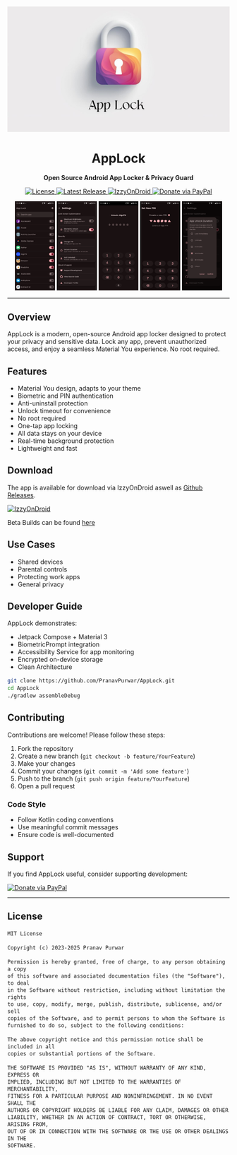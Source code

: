 <div align="center">
  <img src="fastlane/metadata/android/en-US/images/featureGraphic.png" alt="AppLock Android Privacy Security" width="600" />
</div>

<h1 align="center">AppLock</h1>
<p align="center"><b>Open Source Android App Locker & Privacy Guard</b></p>

<p align="center">
  <a href="https://opensource.org/licenses/MIT">
    <img src="https://img.shields.io/badge/License-MIT-blue.svg" alt="License">
  </a>
  <a href="https://github.com/PranavPurwar/AppLock/releases">
    <img src="https://img.shields.io/github/v/release/PranavPurwar/AppLock?label=Release" alt="Latest Release">
  </a>
  <a href="https://apt.izzysoft.de/packages/dev.pranav.applock">
    <img src="https://img.shields.io/badge/IzzyOnDroid-Available-brightgreen" alt="IzzyOnDroid">
  </a>
  <a href="https://paypal.me/pranavpurwar">
    <img src="https://img.shields.io/badge/Donate-PayPal-00457C?logo=paypal&logoColor=white" alt="Donate via PayPal">
  </a>
</p>

<p align="center">
  <img src="fastlane/metadata/android/en-US/images/phoneScreenshots/1.png" width="18%" alt="App List"/>
  <img src="fastlane/metadata/android/en-US/images/phoneScreenshots/2.png" width="18%" alt="Settings"/>
  <img src="fastlane/metadata/android/en-US/images/phoneScreenshots/3.png" width="18%" alt="Password Screen"/>
  <img src="fastlane/metadata/android/en-US/images/phoneScreenshots/4.png" width="18%" alt="Set Password"/>
  <img src="fastlane/metadata/android/en-US/images/phoneScreenshots/5.png" width="18%" alt="Unlock time"/>
</p>

---

## Overview

AppLock is a modern, open-source Android app locker designed to protect your privacy and sensitive
data. Lock any app, prevent unauthorized access, and enjoy a seamless Material You experience. No
root required.

<b></b>

## Features

- Material You design, adapts to your theme
- Biometric and PIN authentication
- Anti-uninstall protection
- Unlock timeout for convenience
- No root required
- One-tap app locking
- All data stays on your device
- Real-time background protection
- Lightweight and fast

<b></b>

## Download

The app is available for download via IzzyOnDroid aswell
as [Github Releases](https://github.com/PranavPurwar/AppLock/releases/latest).

<a href="https://apt.izzysoft.de/packages/dev.pranav.applock">
    <img src="https://gitlab.com/IzzyOnDroid/repo/-/raw/master/assets/IzzyOnDroid.png" alt="IzzyOnDroid" height="100"/>
  </a>

Beta Builds can be
found [here](https://github.com/PranavPurwar/AppLock/raw/refs/heads/master/app/release/app-release.apk)

<b></b>

## Use Cases

- Shared devices
- Parental controls
- Protecting work apps
- General privacy

<b></b>

## Developer Guide

AppLock demonstrates:

- Jetpack Compose + Material 3
- BiometricPrompt integration
- Accessibility Service for app monitoring
- Encrypted on-device storage
- Clean Architecture

```bash
git clone https://github.com/PranavPurwar/AppLock.git
cd AppLock
./gradlew assembleDebug
```

<b></b>

## Contributing

Contributions are welcome! Please follow these steps:

1. Fork the repository
2. Create a new branch (`git checkout -b feature/YourFeature`)
3. Make your changes
4. Commit your changes (`git commit -m 'Add some feature'`)
5. Push to the branch (`git push origin feature/YourFeature`)
6. Open a pull request

<b></b>

### Code Style

- Follow Kotlin coding conventions
- Use meaningful commit messages
- Ensure code is well-documented

<b></b>

## Support

If you find AppLock useful, consider supporting development:

[![Donate via PayPal](https://img.shields.io/badge/Donate_via_PayPal-00457C?style=for-the-badge&logo=paypal&logoColor=white)](https://paypal.me/pranavpurwar)

---

## License

```text
MIT License

Copyright (c) 2023-2025 Pranav Purwar

Permission is hereby granted, free of charge, to any person obtaining a copy
of this software and associated documentation files (the "Software"), to deal
in the Software without restriction, including without limitation the rights
to use, copy, modify, merge, publish, distribute, sublicense, and/or sell
copies of the Software, and to permit persons to whom the Software is
furnished to do so, subject to the following conditions:

The above copyright notice and this permission notice shall be included in all
copies or substantial portions of the Software.

THE SOFTWARE IS PROVIDED "AS IS", WITHOUT WARRANTY OF ANY KIND, EXPRESS OR
IMPLIED, INCLUDING BUT NOT LIMITED TO THE WARRANTIES OF MERCHANTABILITY,
FITNESS FOR A PARTICULAR PURPOSE AND NONINFRINGEMENT. IN NO EVENT SHALL THE
AUTHORS OR COPYRIGHT HOLDERS BE LIABLE FOR ANY CLAIM, DAMAGES OR OTHER
LIABILITY, WHETHER IN AN ACTION OF CONTRACT, TORT OR OTHERWISE, ARISING FROM,
OUT OF OR IN CONNECTION WITH THE SOFTWARE OR THE USE OR OTHER DEALINGS IN THE
SOFTWARE.
```
